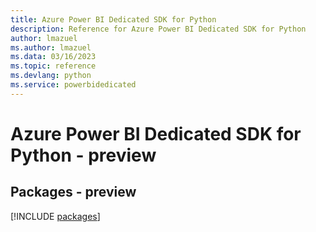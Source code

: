 ```yaml
---
title: Azure Power BI Dedicated SDK for Python
description: Reference for Azure Power BI Dedicated SDK for Python
author: lmazuel
ms.author: lmazuel
ms.data: 03/16/2023
ms.topic: reference
ms.devlang: python
ms.service: powerbidedicated
---
```

# Azure Power BI Dedicated SDK for Python - preview
## Packages - preview
[!INCLUDE [packages](power-bi-dedicated-index.md)]